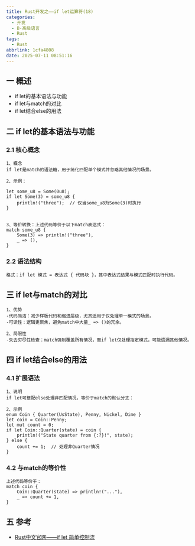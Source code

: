 ```yaml
---
title: Rust开发之——if let运算符(18)
categories:
  - 开发
  - B-高级语言
  - Rust
tags:
  - Rust
abbrlink: 1cfa4808
date: 2025-07-11 08:51:16
---
```

## 一 概述

* if let的基本语法与功能
* if let与match的对比
* if let结合else的用法

<!--more-->

## 二 if let的基本语法与功能

### 2.1 核心概念

```
1、概念
if let是match的语法糖，用于简化匹配单个模式并忽略其他情况的场景。

2、示例：

let some_u8 = Some(0u8);
if let Some(3) = some_u8 {
    println!("three");  // 仅当some_u8为Some(3)时执行
}


3、等价转换：上述代码等价于以下match表达式：
match some_u8 {
    Some(3) => println!("three"),
    _ => (),
}
```

### 2.2 语法结构

```
格式：if let 模式 = 表达式 { 代码块 }，其中表达式结果与模式匹配时执行代码。
```

## 三 if let与match的对比

```
1、优势
-代码简洁：减少样板代码和缩进层级，尤其适用于仅处理单一模式的场景。
-可读性：逻辑更聚焦，避免match中大量_ => ()的冗余。

2、局限性
-失去穷尽性检查：match强制覆盖所有情况，而if let仅处理指定模式，可能遗漏其他情况。
```

## 四 if let结合else的用法

### 4.1 扩展语法

```
1、说明
if let可搭配else处理非匹配情况，等价于match的默认分支：

2、示例
enum Coin { Quarter(UsState), Penny, Nickel, Dime }
let coin = Coin::Penny;
let mut count = 0;
if let Coin::Quarter(state) = coin {
    println!("State quarter from {:?}!", state);
} else {
    count += 1;  // 处理非Quarter情况
}
```

### 4.2 与match的等价性

```
上述代码等价于：
match coin {
    Coin::Quarter(state) => println!("..."),
    _ => count += 1,
}
```

## 五 参考

* [Rust中文官网——if let 简单控制流](https://rust.bootcss.com/ch06-03-if-let.html)